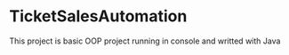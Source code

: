 # TicketSalesAutomation
 This project is basic OOP project running in console and writted with Java
